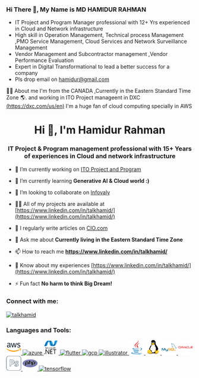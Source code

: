 ### Hi There 👋, My Name is MD HAMIDUR RAHMAN

- IT Project and Program Manager professional with 12+ Yrs experienced in Cloud and Network infrastructure
- High skill in Operation Management, Technical process Management ,PMO Service Management, Cloud Services and Network Surveillance Management
- Vendor Management and Subcontractor management ,Vendor Performance Evaluation
- Expert in Digital Transformational to lead a better success for a company
- Pls drop email on hamidur@gmail.com


🙋‍♂️ About me
  I'm from the CANADA ,Currently in the Eastern Standard Time Zone 🌎. and working in ITO Project manageent in DXC [(https://dxc.com/us/en)](https://dxc.com/us/en) I'm a huge fan of cloud computing specially in AWS

<h1 align="center">Hi 👋, I'm Hamidur Rahman</h1>
<h3 align="center">IT Project & Program management professional with 15+ Years of experiences in Cloud and network infrastructure</h3>

- 🔭 I’m currently working on [ITO Project and Program](https://dxc.com/us/en)

- 🌱 I’m currently learning **Generative AI & Cloud world :)**

- 👯 I’m looking to collaborate on [Infovaly](https://infovaly.com/)

- 👨‍💻 All of my projects are available at [https://www.linkedin.com/in/talkhamid/](https://www.linkedin.com/in/talkhamid/)

- 📝 I regularly write articles on [CIO.com](CIO.com)

- 💬 Ask me about **Currently living in the Eastern Standard Time Zone**

- 📫 How to reach me **https://www.linkedin.com/in/talkhamid/**

- 📄 Know about my experiences [https://www.linkedin.com/in/talkhamid/](https://www.linkedin.com/in/talkhamid/)

- ⚡ Fun fact **No harm to think Big Dream!**

<h3 align="left">Connect with me:</h3>
<p align="left">
<a href="https://linkedin.com/in/talkhamid" target="blank"><img align="center" src="https://raw.githubusercontent.com/rahuldkjain/github-profile-readme-generator/master/src/images/icons/Social/linked-in-alt.svg" alt="talkhamid" height="30" width="40" /></a>
</p>

<h3 align="left">Languages and Tools:</h3>
<p align="left"> <a href="https://aws.amazon.com" target="_blank" rel="noreferrer"> <img src="https://raw.githubusercontent.com/devicons/devicon/master/icons/amazonwebservices/amazonwebservices-original-wordmark.svg" alt="aws" width="40" height="40"/> </a> <a href="https://azure.microsoft.com/en-in/" target="_blank" rel="noreferrer"> <img src="https://www.vectorlogo.zone/logos/microsoft_azure/microsoft_azure-icon.svg" alt="azure" width="40" height="40"/> </a> <a href="https://dotnet.microsoft.com/" target="_blank" rel="noreferrer"> <img src="https://raw.githubusercontent.com/devicons/devicon/master/icons/dot-net/dot-net-original-wordmark.svg" alt="dotnet" width="40" height="40"/> </a> <a href="https://flutter.dev" target="_blank" rel="noreferrer"> <img src="https://www.vectorlogo.zone/logos/flutterio/flutterio-icon.svg" alt="flutter" width="40" height="40"/> </a> <a href="https://cloud.google.com" target="_blank" rel="noreferrer"> <img src="https://www.vectorlogo.zone/logos/google_cloud/google_cloud-icon.svg" alt="gcp" width="40" height="40"/> </a> <a href="https://www.adobe.com/in/products/illustrator.html" target="_blank" rel="noreferrer"> <img src="https://www.vectorlogo.zone/logos/adobe_illustrator/adobe_illustrator-icon.svg" alt="illustrator" width="40" height="40"/> </a> <a href="https://www.java.com" target="_blank" rel="noreferrer"> <img src="https://raw.githubusercontent.com/devicons/devicon/master/icons/java/java-original.svg" alt="java" width="40" height="40"/> </a> <a href="https://www.linux.org/" target="_blank" rel="noreferrer"> <img src="https://raw.githubusercontent.com/devicons/devicon/master/icons/linux/linux-original.svg" alt="linux" width="40" height="40"/> </a> <a href="https://www.mysql.com/" target="_blank" rel="noreferrer"> <img src="https://raw.githubusercontent.com/devicons/devicon/master/icons/mysql/mysql-original-wordmark.svg" alt="mysql" width="40" height="40"/> </a> <a href="https://www.oracle.com/" target="_blank" rel="noreferrer"> <img src="https://raw.githubusercontent.com/devicons/devicon/master/icons/oracle/oracle-original.svg" alt="oracle" width="40" height="40"/> </a> <a href="https://www.photoshop.com/en" target="_blank" rel="noreferrer"> <img src="https://raw.githubusercontent.com/devicons/devicon/master/icons/photoshop/photoshop-line.svg" alt="photoshop" width="40" height="40"/> </a> <a href="https://www.php.net" target="_blank" rel="noreferrer"> <img src="https://raw.githubusercontent.com/devicons/devicon/master/icons/php/php-original.svg" alt="php" width="40" height="40"/> </a> <a href="https://www.tensorflow.org" target="_blank" rel="noreferrer"> <img src="https://www.vectorlogo.zone/logos/tensorflow/tensorflow-icon.svg" alt="tensorflow" width="40" height="40"/> </a> </p>
